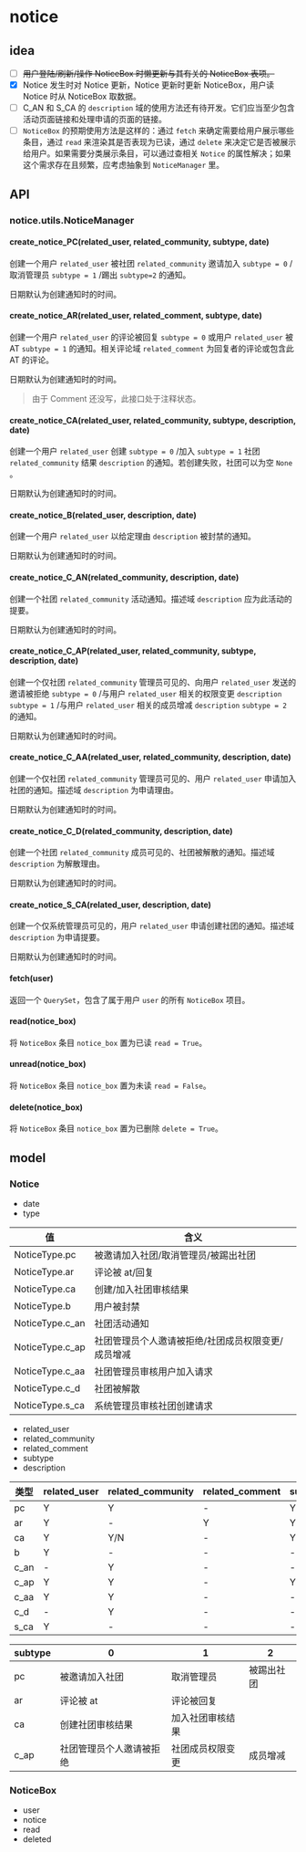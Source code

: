 # notice

## idea

- [ ] ~~用户登陆/刷新/操作 NoticeBox 时懒更新与其有关的 NoticeBox 表项。~~
- [x] Notice 发生时对 Notice 更新，Notice 更新时更新 NoticeBox，用户读 Notice 时从 NoticeBox 取数据。
- [ ] C_AN 和 S_CA 的 `description` 域的使用方法还有待开发。它们应当至少包含活动页面链接和处理申请的页面的链接。
- [ ] `NoticeBox` 的预期使用方法是这样的：通过 `fetch` 来确定需要给用户展示哪些条目，通过 `read` 来渲染其是否表现为已读，通过 `delete` 来决定它是否被展示给用户。如果需要分类展示条目，可以通过查相关 `Notice` 的属性解决；如果这个需求存在且频繁，应考虑抽象到 `NoticeManager` 里。

## API

### notice.utils.NoticeManager

#### create_notice_PC(related_user, related_community, subtype, date)

创建一个用户 `related_user` 被社团 `related_community` 邀请加入 `subtype = 0` /取消管理员 `subtype = 1` /踢出 `subtype=2` 的通知。

日期默认为创建通知时的时间。

#### create_notice_AR(related_user, related_comment, subtype, date)

创建一个用户 `related_user` 的评论被回复 `subtype = 0` 或用户 `related_user` 被 AT `subtype = 1` 的通知。相关评论域 `related_comment` 为回复者的评论或包含此 AT 的评论。

日期默认为创建通知时的时间。

> 由于 Comment 还没写，此接口处于注释状态。

#### create_notice_CA(related_user, related_community, subtype, description, date)

创建一个用户 `related_user` 创建 `subtype = 0` /加入 `subtype = 1` 社团 `related_community` 结果 `description` 的通知。若创建失败，社团可以为空 `None` 。

日期默认为创建通知时的时间。

#### create_notice_B(related_user, description, date)

创建一个用户 `related_user` 以给定理由 `description` 被封禁的通知。

日期默认为创建通知时的时间。

#### create_notice_C_AN(related_community, description, date)

创建一个社团 `related_community` 活动通知。描述域 `description` 应为此活动的提要。

日期默认为创建通知时的时间。

#### create_notice_C_AP(related_user, related_community, subtype, description, date)

创建一个仅社团 `related_community` 管理员可见的、向用户 `related_user` 发送的邀请被拒绝 `subtype = 0` /与用户 `related_user` 相关的权限变更 `description`  `subtype = 1` /与用户 `related_user` 相关的成员增减 `description`  `subtype = 2` 的通知。

日期默认为创建通知时的时间。

#### create_notice_C_AA(related_user, related_community, description, date)

创建一个仅社团 `related_community` 管理员可见的、用户 `related_user` 申请加入社团的通知。描述域 `description` 为申请理由。

日期默认为创建通知时的时间。

#### create_notice_C_D(related_community, description, date)

创建一个社团 `related_community` 成员可见的、社团被解散的通知。描述域 `description` 为解散理由。

日期默认为创建通知时的时间。

#### create_notice_S_CA(related_user, description, date)

创建一个仅系统管理员可见的，用户 `related_user` 申请创建社团的通知。描述域 `description` 为申请提要。

日期默认为创建通知时的时间。

#### fetch(user)

返回一个 `QuerySet`，包含了属于用户 `user` 的所有 `NoticeBox` 项目。

#### read(notice_box)

将 `NoticeBox` 条目 `notice_box` 置为已读 `read = True`。

#### unread(notice_box)

将 `NoticeBox` 条目 `notice_box` 置为未读 `read = False`。

#### delete(notice_box)

将 `NoticeBox` 条目 `notice_box` 置为已删除 `delete = True`。

## model

### Notice

+ date
+ type

| 值               | 含义                                               |
| ---------------- | -------------------------------------------------- |
| NoticeType.pc   | 被邀请加入社团/取消管理员/被踢出社团          |
| NoticeType.ar   | 评论被 at/回复                                     |
| NoticeType.ca   | 创建/加入社团审核结果                              |
| NoticeType.b    | 用户被封禁                                         |
| NoticeType.c_an   | 社团活动通知                               |
| NoticeType.c_ap | 社团管理员个人邀请被拒绝/社团成员权限变更/成员增减 |
| NoticeType.c_aa | 社团管理员审核用户加入请求                         |
| NoticeType.c_d  | 社团被解散                                         |
| NoticeType.s_ca | 系统管理员审核社团创建请求                         |

+ related_user
+ related_community
+ related_comment
+ subtype
+ description

| 类型 | related_user | related_community | related_comment | subtype | description |
| ---- | ------------ | ----------------- | --------------- | ------- | ----------- |
| pc   | Y            | Y                 | -               | Y       | -           |
| ar   | Y            | -                 | Y               | Y       | -           |
| ca   | Y            | Y/N               | -               | Y       | Y           |
| b    | Y            | -                 | -               | -       | Y           |
| c_an | -            | Y                 | -               | -       | Y           |
| c_ap | Y            | Y                 | -               | Y       | -           |
| c_aa | Y            | Y                 | -               | -       | Y           |
| c_d  | -            | Y                 | -               | -       | Y           |
| s_ca | Y            | -                 | -               | -       | Y           |

| subtype | 0                        | 1                | 2          |
| ------- | ------------------------ | ---------------- | ---------- |
| pc      | 被邀请加入社团           | 取消管理员       | 被踢出社团 |
| ar      | 评论被 at                | 评论被回复       |            |
| ca      | 创建社团审核结果         | 加入社团审核结果 |            |
| c_ap    | 社团管理员个人邀请被拒绝 | 社团成员权限变更 | 成员增减   |

### NoticeBox

+ user
+ notice
+ read
+ deleted

